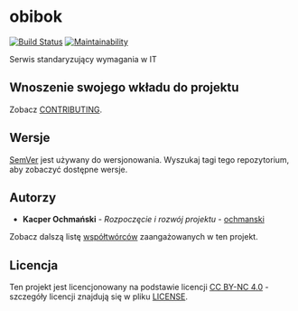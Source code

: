 # obibok

[![Build Status](https://travis-ci.com/and-end/obibok.svg?branch=continuous-integration%2Ftravis-ci)](https://travis-ci.com/and-end/obibok)
[![Maintainability](https://api.codeclimate.com/v1/badges/3ecb2bfb41e54f129956/maintainability)](https://codeclimate.com/github/and-end/obibok/maintainability)

Serwis standaryzujący wymagania w IT

## Wnoszenie swojego wkładu do projektu

Zobacz [CONTRIBUTING](CONTRIBUTING.MD).

## Wersje

[SemVer](http://semver.org/) jest używany do wersjonowania. Wyszukaj tagi tego repozytorium, aby zobaczyć dostępne wersje.

## Autorzy

* **Kacper Ochmański** - *Rozpoczęcie i rozwój projektu* - [ochmanski](https://github.com/ochmanski)

Zobacz dalszą listę [współtwórców](https://github.com/and-end/obibok/contributors) zaangażowanych w ten projekt.

## Licencja

Ten projekt jest licencjonowany na podstawie licencji [CC BY-NC 4.0](https://creativecommons.org/licenses/by-nc/4.0/deed.pl) - szczegóły licencji znajdują się w pliku [LICENSE](LICENSE).
